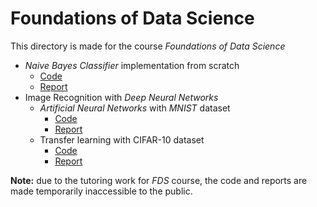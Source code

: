 # Foundations of Data Science

This directory is made for the course *Foundations of Data Science*

* *Naive Bayes Classifier* implementation from scratch
  * [Code](NaiveBayesClassifier/Practical2.ipynb)
  * [Report](NaiveBayesClassifier/report-practical2.pdf)
* Image Recognition with *Deep Neural Networks*
  * *Artificial Neural Networks* with *MNIST* dataset
    * [Code](NeuralNetworks/ANN/ANN.ipynb)
    * [Report](NeuralNetworks/report-practical3.pdf)
  * Transfer learning with CIFAR-10 dataset
    * [Code](NeuralNetworks/TransferLearning/CNNTransferLearning.ipynb)
    * [Report](NeuralNetworks/report-practical3.pdf)

**Note:** due to the tutoring work for *FDS* course, the code and reports are made temporarily inaccessible to the public.

